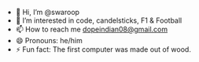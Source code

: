 - 👋 Hi, I’m @swaroop
- 👀 I’m interested in code, candelsticks, F1 & Football 
- 📫 How to reach me dopeindian08@gmail.com
- 😄 Pronouns: he/him
- ⚡ Fun fact: The first computer was made out of wood.
